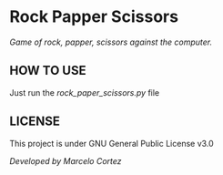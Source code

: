# Rock Papper Scissors
*Game of rock, papper, scissors against the computer.*

## HOW TO USE
Just run the *rock_paper_scissors.py* file

## LICENSE
This project is under GNU General Public License v3.0

*Developed by Marcelo Cortez*